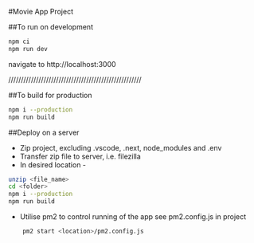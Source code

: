 #Movie App Project

##To run on development

```bash
npm ci
npm run dev
```

navigate to http://localhost:3000

/////////////////////////////////////////////////////

##To build for production

```bash
npm i --production
npm run build
```

##Deploy on a server

- Zip project, excluding .vscode, .next, node_modules and .env
- Transfer zip file to server, i.e. filezilla
- In desired location -

```bash
unzip <file_name>
cd <folder>
npm i --production
npm run build
```

- Utilise pm2 to control running of the app
  see pm2.config.js in project

```bash
    pm2 start <location>/pm2.config.js
```
